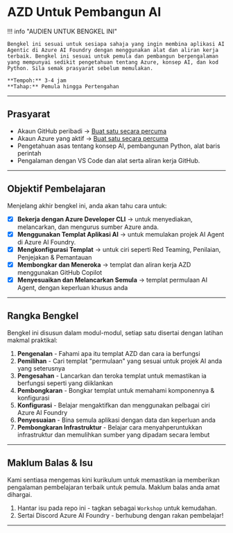 <!--
CO_OP_TRANSLATOR_METADATA:
{
  "original_hash": "e3a6c07efed58baba33b43c69174aef8",
  "translation_date": "2025-09-24T23:37:26+00:00",
  "source_file": "workshop/docs/instructions/0-Introduction.md",
  "language_code": "ms"
}
-->
# AZD Untuk Pembangun AI

!!! info "AUDIEN UNTUK BENGKEL INI"
   
    Bengkel ini sesuai untuk sesiapa sahaja yang ingin membina aplikasi AI Agentic di Azure AI Foundry dengan menggunakan alat dan aliran kerja terbaik. Bengkel ini sesuai untuk pemula dan pembangun berpengalaman yang mempunyai sedikit pengetahuan tentang Azure, konsep AI, dan kod Python. Sila semak prasyarat sebelum memulakan.

    **Tempoh:** 3-4 jam  
    **Tahap:** Pemula hingga Pertengahan  

---


## Prasyarat

- Akaun GitHub peribadi → [Buat satu secara percuma](https://github.com/signup)
- Akaun Azure yang aktif → [Buat satu secara percuma](https://aka.ms/free)
- Pengetahuan asas tentang konsep AI, pembangunan Python, alat baris perintah
- Pengalaman dengan VS Code dan alat serta aliran kerja GitHub.

---

## Objektif Pembelajaran

Menjelang akhir bengkel ini, anda akan tahu cara untuk:

- [X] **Bekerja dengan Azure Developer CLI** → untuk menyediakan, melancarkan, dan mengurus sumber Azure anda.
- [X] **Menggunakan Templat Aplikasi AI** → untuk memulakan projek AI Agent di Azure AI Foundry.
- [X] **Mengkonfigurasi Templat** → untuk ciri seperti Red Teaming, Penilaian, Penjejakan & Pemantauan
- [X] **Membongkar dan Meneroka** → templat dan aliran kerja AZD menggunakan GitHub Copilot
- [X] **Menyesuaikan dan Melancarkan Semula** → templat permulaan AI Agent, dengan keperluan khusus anda

---

## Rangka Bengkel

Bengkel ini disusun dalam modul-modul, setiap satu disertai dengan latihan makmal praktikal:

1. **Pengenalan** - Fahami apa itu templat AZD dan cara ia berfungsi
1. **Pemilihan** - Cari templat "permulaan" yang sesuai untuk projek AI anda yang seterusnya
1. **Pengesahan** - Lancarkan dan teroka templat untuk memastikan ia berfungsi seperti yang diiklankan
1. **Pembongkaran** - Bongkar templat untuk memahami komponennya & konfigurasi
1. **Konfigurasi** - Belajar mengaktifkan dan menggunakan pelbagai ciri Azure AI Foundry
1. **Penyesuaian** - Bina semula aplikasi dengan data dan keperluan anda
1. **Pembongkaran Infrastruktur** - Belajar cara menyahperuntukkan infrastruktur dan memulihkan sumber yang dipadam secara lembut

---

## Maklum Balas & Isu

Kami sentiasa mengemas kini kurikulum untuk memastikan ia memberikan pengalaman pembelajaran terbaik untuk pemula. Maklum balas anda amat dihargai.

1. Hantar isu pada repo ini - tagkan sebagai `Workshop` untuk kemudahan.
1. Sertai Discord Azure AI Foundry - berhubung dengan rakan pembelajar!

---

